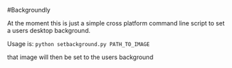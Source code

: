 #Backgroundly

At the moment this is just a simple cross platform command line
script to set a users desktop background.

Usage is:
`python setbackground.py PATH_TO_IMAGE`

that image will then be set to the users background
